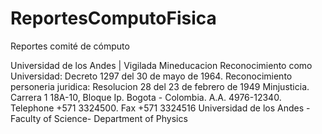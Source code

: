 # ReportesComputoFisica
Reportes comité de cómputo


Universidad de los Andes | Vigilada Mineducacion Reconocimiento como Universidad: Decreto 1297 del 30 de mayo de 1964. Reconocimiento personeria juridica: Resolucion 28 del 23 de febrero de 1949 Minjusticia. Carrera 1 18A-10, Bloque Ip. Bogota - Colombia. A.A. 4976-12340. Telephone +571 3324500. Fax +571 3324516 Universidad de los Andes - Faculty of Science- Department of Physics
